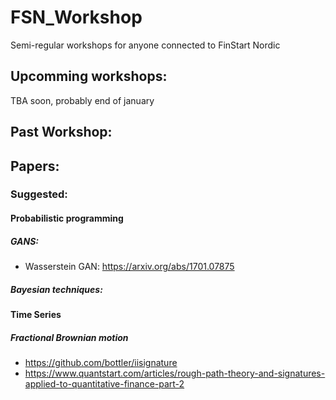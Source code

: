 # FSN_Workshop
Semi-regular workshops for anyone connected to FinStart Nordic


## Upcomming workshops:
  TBA soon, probably end of january


## Past Workshop:




## Papers:

### Suggested:


#### Probabilistic programming
##### GANS:
* Wasserstein GAN:  https://arxiv.org/abs/1701.07875
##### Bayesian techniques:

#### Time Series
##### Fractional Brownian motion 
* https://github.com/bottler/iisignature
* https://www.quantstart.com/articles/rough-path-theory-and-signatures-applied-to-quantitative-finance-part-2
    
